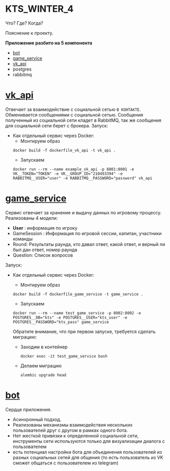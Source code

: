 # KTS_WINTER_4

Что? Где? Когда?

Пояснение к проекту.

__Приложение разбито на 5 компонента__

- [bot](bot)
- [game_service](game_service)
- [vk_api](vk_api)
- postgres
- rabbitmq

# [vk_api](vk_api)

Отвечает за взаимодействие с социальной сетью ```В КОНТАКТЕ```. Обменивается сообщениями с социальной сетью.
Сообщения полученный из социальной сети кладет в RabbitMQ, так же сообщения для социальной сети берет с брокера.
Запуск:

- Как отдельный сервис через Docker:
    - Монтируем образ
  ```commandline
  docker build -f dockerfile_vk_api -t vk_api .
  ```
    - Запускаем
  ```commandline
  docker run --rm --name example_vk_api -p 8001:8001 -e VK__TOKEN="TOKEN" -e VK__GROUP_ID="210493394" -e RABBITMQ__USER="user" -e RABBITMQ__PASSWORD="password" vk_api
  ```

# [game_service](game_service)

Сервис отвечает за хранение и выдачу данных по игровому процессу. Реализованы 4 модели:

- __User__ : информация по игроку
- GameSession : Информация по игровой сессии, капитан, участники команды
- Round: Результаты раунда, кто давал ответ, какой ответ, и верный ли был дан ответ, номер раунда
- Question: Список вопросов

Запуск:

- Как отдельный сервис через Docker:
    - Монтируем образ
  ```commandline
  docker build -f dockerfile_game_service -t game_service .
  ```
    - Запускаем
  ```commandline
  docker run --rm --name test_game_service -p 8002:8002 -e POSTGRES__DB="kts" -e POSTGRES__USER="kts_user" -e POSTGRES__PASSWORD="kts_pass" game_service
  ```
  Обратите внимание, что при первом запуске, требуется сделать миграцию:
  
     - Заходим в контейнер
       ```commandline
       docker exec -it test_game_service bash
       ```
     - Делаем миграцию
       ```commandline
       alembic upgrade head
       ```

# [bot](bot)

Сердце приложения.

- Асинхронный подход.
- Реализованы механизмы взаимодействия нескольких пользователей друг с другом в рамках одного бота.
- Нет жесткой привязки к определенной социальной сети, инструменты сети используются только для визуализации диалога с
  пользователем
- есть потенциал настройки бота для объединения пользователей из разных социальных сетей для общения
  (то есть пользователь из VK сможет общаться с пользователем из telegram) 


